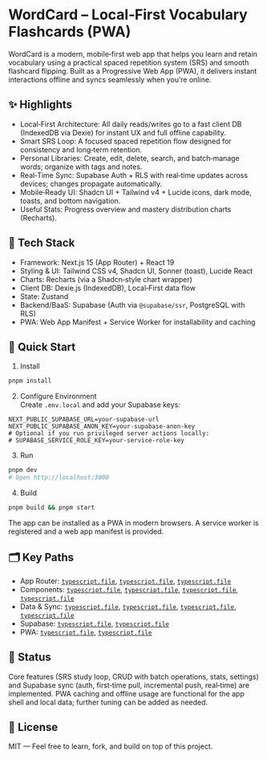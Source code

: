 # WordCard – Local‑First Vocabulary Flashcards (PWA)

WordCard is a modern, mobile‑first web app that helps you learn and retain vocabulary using a practical spaced repetition system (SRS) and smooth flashcard flipping. Built as a Progressive Web App (PWA), it delivers instant interactions offline and syncs seamlessly when you’re online.

## ✨ Highlights

- Local‑First Architecture: All daily reads/writes go to a fast client DB (IndexedDB via Dexie) for instant UX and full offline capability.
- Smart SRS Loop: A focused spaced repetition flow designed for consistency and long‑term retention.
- Personal Libraries: Create, edit, delete, search, and batch‑manage words; organize with tags and notes.
- Real‑Time Sync: Supabase Auth + RLS with real‑time updates across devices; changes propagate automatically.
- Mobile‑Ready UI: Shadcn UI + Tailwind v4 + Lucide icons, dark mode, toasts, and bottom navigation.
- Useful Stats: Progress overview and mastery distribution charts (Recharts).

## 🧰 Tech Stack

- Framework: Next.js 15 (App Router) + React 19  
- Styling & UI: Tailwind CSS v4, Shadcn UI, Sonner (toast), Lucide React  
- Charts: Recharts (via a Shadcn‑style chart wrapper)  
- Client DB: Dexie.js (IndexedDB), Local‑First data flow  
- State: Zustand  
- Backend/BaaS: Supabase (Auth via `@supabase/ssr`, PostgreSQL with RLS)  
- PWA: Web App Manifest + Service Worker for installability and caching

## 🚀 Quick Start

1) Install
```bash
pnpm install
```

2) Configure Environment  
Create `.env.local` and add your Supabase keys:
```env
NEXT_PUBLIC_SUPABASE_URL=your-supabase-url
NEXT_PUBLIC_SUPABASE_ANON_KEY=your-supabase-anon-key
# Optional if you run privileged server actions locally:
# SUPABASE_SERVICE_ROLE_KEY=your-service-role-key
```

3) Run
```bash
pnpm dev
# Open http://localhost:3000
```

4) Build
```bash
pnpm build && pnpm start
```

The app can be installed as a PWA in modern browsers. A service worker is registered and a web app manifest is provided.

## 🗂️ Key Paths

- App Router: [`typescript.file`](src/app/page.tsx:1), [`typescript.file`](src/app/library/[id]/edit/page.tsx:1), [`typescript.file`](src/app/settings/layout.tsx:1)  
- Components: [`typescript.file`](src/components/home/Flashcard.tsx:1), [`typescript.file`](src/components/add/AddWordForm.tsx:1), [`typescript.file`](src/components/stats/MasteryPieChart.tsx:1), [`typescript.file`](src/components/layout/BottomNav.tsx:1)  
- Data & Sync: [`typescript.file`](src/lib/db.ts:1), [`typescript.file`](src/lib/srs.ts:1), [`typescript.file`](src/lib/sync.ts:1), [`typescript.file`](src/lib/sync-manager.ts:1)  
- Supabase: [`typescript.file`](src/utils/supabase/client.ts:1), [`typescript.file`](src/utils/supabase/server.ts:1)  
- PWA: [`typescript.file`](src/app/manifest.ts:1), [`typescript.file`](public/sw.js:1)

## 📌 Status

Core features (SRS study loop, CRUD with batch operations, stats, settings) and Supabase sync (auth, first‑time pull, incremental push, real‑time) are implemented. PWA caching and offline usage are functional for the app shell and local data; further tuning can be added as needed.

## 📄 License

MIT — Feel free to learn, fork, and build on top of this project.
